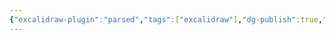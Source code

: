 ```yaml
---
{"excalidraw-plugin":"parsed","tags":["excalidraw"],"dg-publish":true,"permalink":"/6-excalidraw/drawing-2023-08-11-16-40-26-excalidraw/","dgPassFrontmatter":true,"noteIcon":"1","created":"","updated":""}
---
```

<style> .container {font-family: sans-serif; text-align: center;} .button-wrapper button {z-index: 1;height: 40px; width: 100px; margin: 10px;padding: 5px;} .excalidraw .App-menu_top .buttonList { display: flex;} .excalidraw-wrapper { height: 800px; margin: 50px; position: relative;} :root[dir="ltr"] .excalidraw .layer-ui__wrapper .zen-mode-transition.App-menu_bottom--transition-left {transform: none;} </style><script src="https://cdn.jsdelivr.net/npm/react@17/umd/react.production.min.js"></script><script src="https://cdn.jsdelivr.net/npm/react-dom@17/umd/react-dom.production.min.js"></script><script type="text/javascript" src="https://cdn.jsdelivr.net/npm/@excalidraw/excalidraw@0/dist/excalidraw.production.min.js"></script><div id="Drawing_2023-08-11_1640.26.excalidraw.md"></div><script>(function(){const InitialData={"type":"excalidraw","version":2,"source":"https://github.com/zsviczian/obsidian-excalidraw-plugin/releases/tag/1.9.3","elements":[{"type":"rectangle","version":12,"versionNonce":1135047277,"isDeleted":false,"id":"Ffu568_HRkEFG0zkwE6iL","fillStyle":"hachure","strokeWidth":1,"strokeStyle":"solid","roughness":1,"opacity":100,"angle":0,"x":-260.875,"y":-337.2578125,"strokeColor":"#1e1e1e","backgroundColor":"transparent","width":146,"height":279,"seed":146697507,"groupIds":[],"roundness":{"type":3},"boundElements":[],"updated":1691746847306,"link":null,"locked":false},{"type":"rectangle","version":24,"versionNonce":497752675,"isDeleted":false,"id":"Hd9HJ-oQhrs5DGas3Ake3","fillStyle":"hachure","strokeWidth":1,"strokeStyle":"solid","roughness":1,"opacity":100,"angle":0,"x":-259.875,"y":-0.2578125,"strokeColor":"#1e1e1e","backgroundColor":"transparent","width":153,"height":285,"seed":608738509,"groupIds":[],"roundness":{"type":3},"boundElements":[],"updated":1691746851511,"link":null,"locked":false},{"type":"diamond","version":51,"versionNonce":1558801165,"isDeleted":false,"id":"NVn_knCD_uwkOJgmxTW-O","fillStyle":"hachure","strokeWidth":1,"strokeStyle":"solid","roughness":1,"opacity":100,"angle":0,"x":-60.875,"y":-330.2578125,"strokeColor":"#1e1e1e","backgroundColor":"transparent","width":310,"height":262,"seed":173195181,"groupIds":[],"roundness":{"type":2},"boundElements":[],"updated":1691746855276,"link":null,"locked":false},{"type":"rectangle","version":91,"versionNonce":1213218307,"isDeleted":false,"id":"8uH7DZrqYaPS6P96aT77F","fillStyle":"hachure","strokeWidth":4,"strokeStyle":"solid","roughness":1,"opacity":100,"angle":0,"x":-613.4532315312424,"y":299.83679601648356,"strokeColor":"#f08c00","backgroundColor":"transparent","width":515.5,"height":224,"seed":2137098573,"groupIds":[],"roundness":{"type":3},"boundElements":[],"updated":1691747080360,"link":null,"locked":false},{"type":"text","version":130,"versionNonce":809469347,"isDeleted":false,"id":"DbhpdNZx","fillStyle":"hachure","strokeWidth":1,"strokeStyle":"solid","roughness":1,"opacity":100,"angle":0,"x":-565.939870006818,"y":-5.7977543919071195,"strokeColor":"#1e1e1e","backgroundColor":"transparent","width":460.23095703125,"height":25,"seed":1381816237,"groupIds":[],"roundness":null,"boundElements":[],"updated":1691747080360,"link":"[[🌟1.1 Danh sách bài học  Obsidian Cơ Bản]]","locked":false,"fontSize":20,"fontFamily":1,"text":"📍[[🌟1.1 Danh sách bài học  Obsidian Cơ Bản]]","rawText":"[[🌟1.1 Danh sách bài học  Obsidian Cơ Bản]]","textAlign":"left","verticalAlign":"top","containerId":null,"originalText":"📍[[🌟1.1 Danh sách bài học  Obsidian Cơ Bản]]","lineHeight":1.25,"baseline":18},{"type":"text","version":188,"versionNonce":1445255491,"isDeleted":false,"id":"GxrRG3h8","fillStyle":"hachure","strokeWidth":1,"strokeStyle":"solid","roughness":1,"opacity":100,"angle":0,"x":-567.2833919046282,"y":49.07268356429728,"strokeColor":"#1e1e1e","backgroundColor":"transparent","width":479.3377685546875,"height":25,"seed":429873677,"groupIds":[],"roundness":null,"boundElements":[],"updated":1691747080360,"link":"[[🌟1.2 Danh sách bài học Obsidian nâng cao]]","locked":false,"fontSize":20,"fontFamily":1,"text":"📍[[🌟1.2 Danh sách bài học Obsidian nâng cao]]","rawText":"[[🌟1.2 Danh sách bài học Obsidian nâng cao]]","textAlign":"left","verticalAlign":"top","containerId":null,"originalText":"📍[[🌟1.2 Danh sách bài học Obsidian nâng cao]]","lineHeight":1.25,"baseline":18},{"type":"text","version":188,"versionNonce":660519139,"isDeleted":false,"id":"E7jUF7EV","fillStyle":"hachure","strokeWidth":1,"strokeStyle":"solid","roughness":1,"opacity":100,"angle":0,"x":-566.1643225615626,"y":99.43627845480825,"strokeColor":"#1e1e1e","backgroundColor":"transparent","width":600.5471801757812,"height":25,"seed":774017133,"groupIds":[],"roundness":null,"boundElements":[],"updated":1691747080360,"link":"[[🌟1.3 Hướng dẫn xây dựng website trực tiếp từ Obsidian]]","locked":false,"fontSize":20,"fontFamily":1,"text":"📍[[🌟1.3 Hướng dẫn xây dựng website trực tiếp từ Obsidian]]","rawText":"[[🌟1.3 Hướng dẫn xây dựng website trực tiếp từ Obsidian]]","textAlign":"left","verticalAlign":"top","containerId":null,"originalText":"📍[[🌟1.3 Hướng dẫn xây dựng website trực tiếp từ Obsidian]]","lineHeight":1.25,"baseline":18},{"type":"text","version":177,"versionNonce":1635492995,"isDeleted":false,"id":"617hMbB8","fillStyle":"hachure","strokeWidth":1,"strokeStyle":"solid","roughness":1,"opacity":100,"angle":0,"x":-570.8956181820004,"y":157.2182127613776,"strokeColor":"#1e1e1e","backgroundColor":"transparent","width":335.1978759765625,"height":25,"seed":229636813,"groupIds":[],"roundness":null,"boundElements":[],"updated":1691747080360,"link":"[[🌟1.4 Feedback của học viên]]","locked":false,"fontSize":20,"fontFamily":1,"text":"📍[[🌟1.4 Feedback của học viên]]","rawText":"[[🌟1.4 Feedback của học viên]]","textAlign":"left","verticalAlign":"top","containerId":null,"originalText":"📍[[🌟1.4 Feedback của học viên]]","lineHeight":1.25,"baseline":18},{"type":"rectangle","version":261,"versionNonce":205134883,"isDeleted":false,"id":"T92YcB5efqw8-DWxgupKC","fillStyle":"hachure","strokeWidth":4,"strokeStyle":"solid","roughness":1,"opacity":50,"angle":0,"x":-629.1003398973289,"y":-54.51146119505489,"strokeColor":"#e03131","backgroundColor":"transparent","width":716.544216732173,"height":308.9230769230769,"seed":1088493869,"groupIds":[],"roundness":{"type":3},"boundElements":[],"updated":1691747080360,"link":null,"locked":false},{"type":"rectangle","version":171,"versionNonce":864591811,"isDeleted":false,"id":"p3x1-Llw3zvn_9pfdgcEm","fillStyle":"hachure","strokeWidth":4,"strokeStyle":"solid","roughness":1,"opacity":100,"angle":0,"x":31.42176846875759,"y":279.22351476648356,"strokeColor":"#e03131","backgroundColor":"transparent","width":507,"height":253.99999999999997,"seed":18836365,"groupIds":[],"roundness":{"type":3},"boundElements":[],"updated":1691747080360,"link":null,"locked":false},{"type":"text","version":46,"versionNonce":1636151139,"isDeleted":false,"id":"zLKNjsXW","fillStyle":"hachure","strokeWidth":1,"strokeStyle":"solid","roughness":1,"opacity":100,"angle":0,"x":66.42176846875759,"y":376.22351476648356,"strokeColor":"#e03131","backgroundColor":"transparent","width":339.71392822265625,"height":25,"seed":514093549,"groupIds":[],"roundness":null,"boundElements":[],"updated":1691747080360,"link":"[[🌟1000 ý tưởng dùng canvas]]","locked":false,"fontSize":20,"fontFamily":1,"text":"📍[[🌟1000 ý tưởng dùng canvas]]","rawText":"[[🌟1000 ý tưởng dùng canvas]]","textAlign":"left","verticalAlign":"top","containerId":null,"originalText":"📍[[🌟1000 ý tưởng dùng canvas]]","lineHeight":1.25,"baseline":18},{"type":"text","version":31,"versionNonce":1484770051,"isDeleted":false,"id":"F8HFE9sh","fillStyle":"hachure","strokeWidth":1,"strokeStyle":"solid","roughness":1,"opacity":100,"angle":0,"x":62.42176846875759,"y":318.22351476648356,"strokeColor":"#e03131","backgroundColor":"transparent","width":426.044677734375,"height":25,"seed":645508173,"groupIds":[],"roundness":null,"boundElements":[],"updated":1691747080360,"link":"[[🌟Hướng dẫn Obsidian nguồn Tiếng Việt]]","locked":false,"fontSize":20,"fontFamily":1,"text":"📍[[🌟Hướng dẫn Obsidian nguồn Tiếng Việt]]","rawText":"[[🌟Hướng dẫn Obsidian nguồn Tiếng Việt]]","textAlign":"left","verticalAlign":"top","containerId":null,"originalText":"📍[[🌟Hướng dẫn Obsidian nguồn Tiếng Việt]]","lineHeight":1.25,"baseline":18},{"type":"text","version":84,"versionNonce":217412259,"isDeleted":false,"id":"RyEz3rJk","fillStyle":"hachure","strokeWidth":1,"strokeStyle":"solid","roughness":1,"opacity":100,"angle":0,"x":-580.5476190476188,"y":345.00055803571433,"strokeColor":"#e03131","backgroundColor":"transparent","width":347.7101745605469,"height":25,"seed":1215863469,"groupIds":[],"roundness":null,"boundElements":[],"updated":1691747080360,"link":"[[❓Học tiếng anh trong obsidian]]","locked":false,"fontSize":20,"fontFamily":1,"text":"📍[[❓Học tiếng anh trong obsidian]]","rawText":"[[❓Học tiếng anh trong obsidian]]","textAlign":"left","verticalAlign":"top","containerId":null,"originalText":"📍[[❓Học tiếng anh trong obsidian]]","lineHeight":1.25,"baseline":18},{"type":"text","version":70,"versionNonce":1603610179,"isDeleted":false,"id":"h6JGBHuY","fillStyle":"hachure","strokeWidth":1,"strokeStyle":"solid","roughness":1,"opacity":100,"angle":0,"x":-583.8809523809518,"y":398.3338913690476,"strokeColor":"#e03131","backgroundColor":"transparent","width":351.49322509765625,"height":25,"seed":2102050061,"groupIds":[],"roundness":null,"boundElements":[],"updated":1691747080360,"link":"[[❓Lỗi font khi dùng Excalidraw]]","locked":false,"fontSize":20,"fontFamily":1,"text":"📍[[❓Lỗi font khi dùng Excalidraw]]","rawText":"[[❓Lỗi font khi dùng Excalidraw]]","textAlign":"left","verticalAlign":"top","containerId":null,"originalText":"📍[[❓Lỗi font khi dùng Excalidraw]]","lineHeight":1.25,"baseline":18},{"type":"text","version":17,"versionNonce":389899747,"isDeleted":false,"id":"7WJ9kCU4","fillStyle":"hachure","strokeWidth":1,"strokeStyle":"solid","roughness":1,"opacity":100,"angle":0,"x":-589.7142857142853,"y":458.3338913690476,"strokeColor":"#e03131","backgroundColor":"transparent","width":471.60894775390625,"height":25,"seed":1818858349,"groupIds":[],"roundness":null,"boundElements":[],"updated":1691747080360,"link":"[[❓Lưu trữ trên Obsidian khác gì với Notion]]","locked":false,"fontSize":20,"fontFamily":1,"text":"📍[[❓Lưu trữ trên Obsidian khác gì với Notion]]","rawText":"[[❓Lưu trữ trên Obsidian khác gì với Notion]]","textAlign":"left","verticalAlign":"top","containerId":null,"originalText":"📍[[❓Lưu trữ trên Obsidian khác gì với Notion]]","lineHeight":1.25,"baseline":18}],"appState":{"theme":"light","viewBackgroundColor":"#ffffff","currentItemStrokeColor":"#1e1e1e","currentItemBackgroundColor":"transparent","currentItemFillStyle":"hachure","currentItemStrokeWidth":1,"currentItemStrokeStyle":"solid","currentItemRoughness":1,"currentItemOpacity":100,"currentItemFontFamily":1,"currentItemFontSize":20,"currentItemTextAlign":"left","currentItemStartArrowhead":null,"currentItemEndArrowhead":"arrow","scrollX":287.48214285714283,"scrollY":569.0145089285713,"zoom":{"value":0.7000000000000001},"currentItemRoundness":"round","gridSize":null,"currentStrokeOptions":null,"previousGridSize":null},"files":{}};InitialData.scrollToContent=true;App=()=>{const e=React.useRef(null),t=React.useRef(null),[n,i]=React.useState({width:void 0,height:void 0});return React.useEffect(()=>{i({width:t.current.getBoundingClientRect().width,height:t.current.getBoundingClientRect().height});const e=()=>{i({width:t.current.getBoundingClientRect().width,height:t.current.getBoundingClientRect().height})};return window.addEventListener("resize",e),()=>window.removeEventListener("resize",e)},[t]),React.createElement(React.Fragment,null,React.createElement("div",{className:"excalidraw-wrapper",ref:t},React.createElement(ExcalidrawLib.Excalidraw,{ref:e,width:n.width,height:n.height,initialData:InitialData,viewModeEnabled:!0,zenModeEnabled:!0,gridModeEnabled:!1})))},excalidrawWrapper=document.getElementById("Drawing_2023-08-11_1640.26.excalidraw.md");ReactDOM.render(React.createElement(App),excalidrawWrapper);})();</script>
